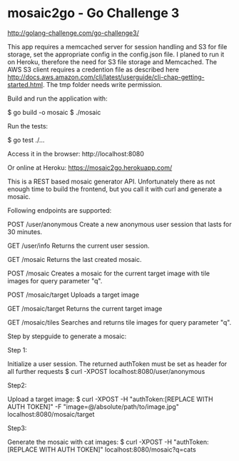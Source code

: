 # mosaic2go - Go Challenge 3

http://golang-challenge.com/go-challenge3/

This app requires a memcached server for session handling and S3 for file storage,
set the appropriate config in the config.json file. I planed to run it on Heroku,
therefore the need for S3 file storage and Memcached. The AWS S3 client requires a
credention file as described here http://docs.aws.amazon.com/cli/latest/userguide/cli-chap-getting-started.html.
The tmp folder needs write permission.

Build and run the application with:

$ go build -o mosaic
$ ./mosaic

Run the tests:

$ go test ./...

Access it in the browser: http://localhost:8080

Or online at Heroku: https://mosaic2go.herokuapp.com/


This is a REST based mosaic generator API. Unfortunately there as not enough time
to build the frontend, but you call it with curl and generate a mosaic.

Following endpoints are supported:

POST /user/anonymous
Create a new anonymous user session that lasts for 30 minutes.

GET /user/info
Returns the current user session.

GET /mosaic
Returns the last created mosaic.

POST /mosaic
Creates a mosaic for the current target image with tile images for query parameter "q".

POST /mosaic/target
Uploads a target image

GET /mosaic/target
Returns the current target image

GET /mosaic/tiles
Searches and returns tile images for query parameter "q".


Step by stepguide to generate a mosaic:

Step 1:

Initialize a user session. The returned authToken must be set as header for all further requests
$ curl -XPOST localhost:8080/user/anonymous

Step2:

Upload a target image:
$ curl -XPOST -H "authToken:[REPLACE WITH AUTH TOKEN]" -F "image=@/absolute/path/to/image.jpg" localhost:8080/mosaic/target

Step3:

Generate the mosaic with cat images:
$ curl -XPOST -H "authToken:[REPLACE WITH AUTH TOKEN]" localhost:8080/mosaic?q=cats

